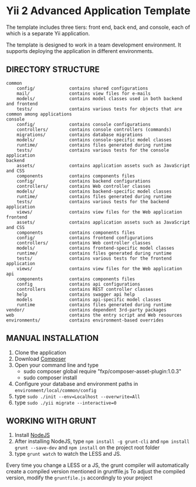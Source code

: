 Yii 2 Advanced Application Template
===================================

The template includes three tiers: front end, back end, and console, each of which
is a separate Yii application.

The template is designed to work in a team development environment. It supports
deploying the application in different environments.


DIRECTORY STRUCTURE
-------------------

```
common
	config/				contains shared configurations
	mail/				contains view files for e-mails
	models/				contains model classes used in both backend and frontend
	tests/				contains various tests for objects that are common among applications
console
	config/				contains console configurations
	controllers/		contains console controllers (commands)
	migrations/			contains database migrations
	models/				contains console-specific model classes
	runtime/			contains files generated during runtime
	tests/				contains various tests for the console application
backend
	assets/				contains application assets such as JavaScript and CSS
	components          contains components files
	config/				contains backend configurations
	controllers/		contains Web controller classes
	models/				contains backend-specific model classes
	runtime/			contains files generated during runtime
	tests/				contains various tests for the backend application
	views/				contains view files for the Web application
frontend
	assets/				contains application assets such as JavaScript and CSS
	components          contains components files
	config/				contains frontend configurations
	controllers/		contains Web controller classes
	models/				contains frontend-specific model classes
	runtime/			contains files generated during runtime
	tests/				contains various tests for the frontend application
	views/				contains view files for the Web application
api
    components          contains components files
    config              contains api configurations
    controllers         contains REST controller classes
    help                contains swagger api help
    models              contains api-specific model classes
    runtime             contains files generated during runtime
vendor/					contains dependent 3rd-party packages
web                     contains the entry script and Web resources
environments/			contains environment-based overrides
```


MANUAL INSTALLATION
-------------------
1. Clone the application
2. Download [Composer](https://getcomposer.org/)
3. Open your command line and type
   - sudo composer global require "fxp/composer-asset-plugin:1.0.3"
   - sudo composer install
4. Configure your database and environment paths in `environment/local/common/config`
5. type `sudo ./init --env=Localhost --overwrite=All`
6. type `sudo ./yii migrate --interactive=0`



WORKING WITH GRUNT
------------------

1. Install [NodeJS](http://nodejs.org/)
2. After installing NodeJS, type `npm install -g grunt-cli` and `npm install grunt --save-dev` and `npm install` on the project root folder
3. type `grunt watch` to watch the LESS and JS.

Every time you change a LESS or a JS, the grunt compiler will automatically create a compiled version mentioned in gruntfile.js
To adjust the compiled version, modify the `gruntfile.js` accordingly to your project